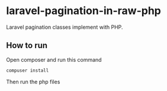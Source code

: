 # laravel-pagination-in-raw-php
Laravel pagination classes implement with PHP.

## How to run

Open composer and run this command
```php
compuser install
```
Then run the php files

